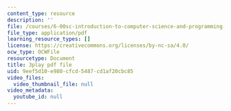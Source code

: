 ```yaml
---
content_type: resource
description: ''
file: /courses/6-00sc-introduction-to-computer-science-and-programming-spring-2011/9eef5d10e980cfcd5487cd1af20cbc85_B8is52oxHBw.pdf
file_type: application/pdf
learning_resource_types: []
license: https://creativecommons.org/licenses/by-nc-sa/4.0/
ocw_type: OCWFile
resourcetype: Document
title: 3play pdf file
uid: 9eef5d10-e980-cfcd-5487-cd1af20cbc85
video_files:
  video_thumbnail_file: null
video_metadata:
  youtube_id: null
---
```

